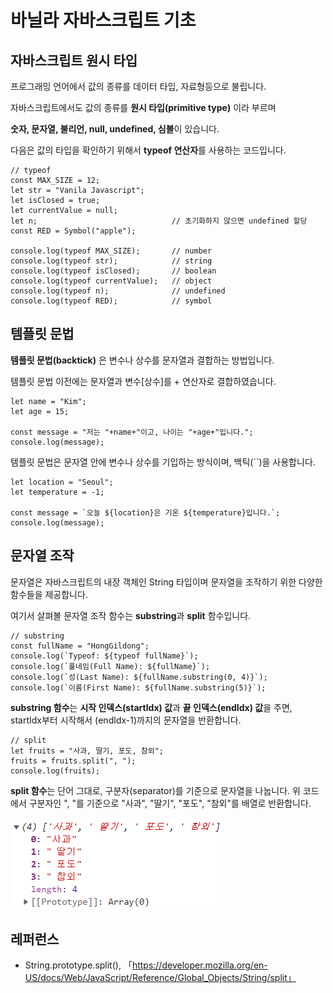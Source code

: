 # 바닐라 자바스크립트 기초

## 자바스크립트 원시 타입

프로그래밍 언어에서 값의 종류를 데이터 타입, 자료형등으로 불립니다.

자바스크립트에서도 값의 종류를 **원시 타입(primitive type)** 이라 부르며

**숫자, 문자열, 불리언, null, undefined, 심볼**이 있습니다.

다음은 값의 타입을 확인하기 위해서 **typeof 연산자**를 사용하는 코드입니다.

```
// typeof
const MAX_SIZE = 12;
let str = "Vanila Javascript";
let isClosed = true;
let currentValue = null;
let n;                              // 초기화하지 않으면 undefined 할당
const RED = Symbol("apple");

console.log(typeof MAX_SIZE);       // number
console.log(typeof str);            // string
console.log(typeof isClosed);       // boolean
console.log(typeof currentValue);   // object
console.log(typeof n);              // undefined
console.log(typeof RED);            // symbol
```

## 템플릿 문법

**템플릿 문법(backtick)** 은 변수나 상수를 문자열과 결합하는 방법입니다.

템플릿 문법 이전에는 문자열과 변수[상수]를 + 연산자로 결합하였습니다.

```
let name = "Kim";
let age = 15;

const message = "저는 "+name+"이고, 나이는 "+age+"입니다.";
console.log(message);
```

템플릿 문법은 문자열 안에 변수나 상수를 기입하는 방식이며, 백틱(``)을 사용합니다.

```
let location = "Seoul";
let temperature = -1;

const message = `오늘 ${location}은 기온 ${temperature}입니다.`;
console.log(message);
```

## 문자열 조작

문자열은 자바스크립트의 내장 객체인 String 타입이며 문자열을 조작하기 위한 다양한 함수들을 제공합니다.

여기서 살펴볼 문자열 조작 함수는 **substring**과 **split** 함수입니다.

```
// substring
const fullName = "HongGildong";
console.log(`Typeof: ${typeof fullName}`);
console.log(`풀네임(Full Name): ${fullName}`);
console.log(`성(Last Name): ${fullName.substring(0, 4)}`);
console.log(`이름(First Name): ${fullName.substring(5)}`);
```

**substring 함수**는 **시작 인덱스(startIdx) 값**과 **끝 인덱스(endIdx) 값**을 주면, startIdx부터 시작해서 (endIdx-1)까지의 문자열을 반환합니다.

```
// split
let fruits = "사과, 딸기, 포도, 참외";
fruits = fruits.split(", ");
console.log(fruits);
```

**split 함수**는 단어 그대로, 구분자(separator)를 기준으로 문자열을 나눕니다. 위 코드에서 구분자인 ", "를 기준으로 "사과", "딸기", "포도", "참외"를 배열로 반환합니다.

![split_result](./imgs/split_result.png)

## 레퍼런스

- String.prototype.split(), 「https://developer.mozilla.org/en-US/docs/Web/JavaScript/Reference/Global_Objects/String/split」
